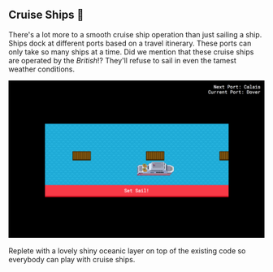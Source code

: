 ## Cruise Ships :ship:

There's a lot more to a smooth cruise ship operation than just sailing a ship. Ships dock at different ports based on a travel itinerary. These ports can only take so many ships at a time. Did we mention that these cruise ships are operated by the _British_!? They'll refuse to sail in even the tamest weather conditions.

![Screenshot](screenshot.png)

 Replete with a lovely shiny oceanic layer on top of the existing code so everybody can play with cruise ships.